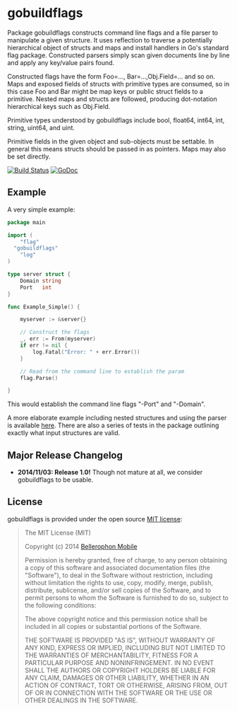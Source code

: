 gobuildflags
============

Package gobuildflags constructs command line flags and a file parser
to manipulate a given structure.  It uses reflection to traverse a
potentially hierarchical object of structs and maps and install
handlers in Go's standard flag package.  Constructed parsers simply
scan given documents line by line and apply any key/value pairs found.

Constructed flags have the form Foo=..., Bar=...,Obj.Field=... and so
on.  Maps and exposed fields of structs with primitive types are
consumed, so in this case Foo and Bar might be map keys or public
struct fields to a primitive.  Nested maps and structs are followed,
producing dot-notation hierarchical keys such as Obj.Field.

Primitive types understood by gobuildflags include bool, float64,
int64, int, string, uint64, and uint.

Primitive fields in the given object and sub-objects must be settable.
In general this means structs should be passed in as pointers.  Maps
may also be set directly.

[![Build Status](https://travis-ci.org/BellerophonMobile/gobuildflags.svg)](https://travis-ci.org/BellerophonMobile/gobuildflags) [![GoDoc](https://godoc.org/github.com/BellerophonMobile/gobuildflags?status.svg)](https://godoc.org/github.com/BellerophonMobile/gobuildflags)

## Example

A very simple example:

```go
package main

import (
	"flag"
  "gobuildflags"
	"log"
)

type server struct {
	Domain string
	Port   int
}

func Example_Simple() {

	myserver := &server{}

	// Construct the flags
	_, err := From(myserver)
	if err != nil {
		log.Fatal("Error: " + err.Error())
	}

	// Read from the command line to establish the param
	flag.Parse()

}
```

This would establish the command line flags "-Port" and "-Domain".

A more elaborate example including nested structures and using the
parser is available
[here](https://github.com/BellerophonMobile/gobuildflags/blob/master/doc_extended_test.go).
There are also a series of tests in the package outlining exactly what
input structures are valid.


## Major Release Changelog

 * **2014/11/03: Release 1.0!** Though not mature at all, we consider
   gobuildflags to be usable.


## License

gobuildflags is provided under the open source
[MIT license](http://opensource.org/licenses/MIT):

> The MIT License (MIT)
>
> Copyright (c) 2014 [Bellerophon Mobile](http://bellerophonmobile.com/)
> 
>
> Permission is hereby granted, free of charge, to any person
> obtaining a copy of this software and associated documentation files
> (the "Software"), to deal in the Software without restriction,
> including without limitation the rights to use, copy, modify, merge,
> publish, distribute, sublicense, and/or sell copies of the Software,
> and to permit persons to whom the Software is furnished to do so,
> subject to the following conditions:
>
> The above copyright notice and this permission notice shall be
> included in all copies or substantial portions of the Software.
>
> THE SOFTWARE IS PROVIDED "AS IS", WITHOUT WARRANTY OF ANY KIND,
> EXPRESS OR IMPLIED, INCLUDING BUT NOT LIMITED TO THE WARRANTIES OF
> MERCHANTABILITY, FITNESS FOR A PARTICULAR PURPOSE AND
> NONINFRINGEMENT. IN NO EVENT SHALL THE AUTHORS OR COPYRIGHT HOLDERS
> BE LIABLE FOR ANY CLAIM, DAMAGES OR OTHER LIABILITY, WHETHER IN AN
> ACTION OF CONTRACT, TORT OR OTHERWISE, ARISING FROM, OUT OF OR IN
> CONNECTION WITH THE SOFTWARE OR THE USE OR OTHER DEALINGS IN THE
> SOFTWARE.
